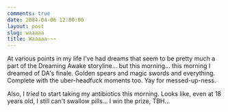 ```yaml
---
comments: true
date: 2004-04-06 12:00:00
layout: post
slug: waaaaa
title: Waaaaa~~~
---
```


At various points in my life I've had dreams that seem to be pretty much a part of the Dreaming Awake storyline... but this morning...  this morning I dreamed of DA's finale.  Golden spears and magic swords and everything.  Complete with the uber-headfuck moments too.  Yay for messed-up-ness.  

Also, I *tried* to start taking my antibiotics this morning.  Looks like, even at 18 years old, I still can't swallow pills...  I win the prize, TBH...
